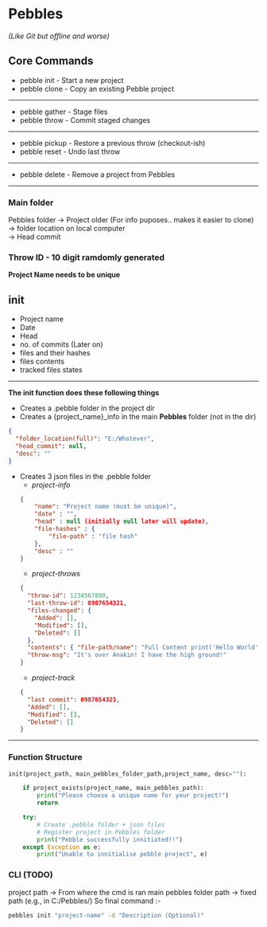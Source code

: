 # Pebbles

_(Like Git but offline and worse)_

## Core Commands

- pebble init - Start a new project
- pebble clone - Copy an existing Pebble project

---

- pebble gather - Stage files
- pebble throw - Commit staged changes

---

- pebble pickup - Restore a previous throw (checkout-ish)
- pebble reset - Undo last throw

---

- pebble delete - Remove a project from Pebbles

---

### Main folder

Pebbles folder -> Project older (For info puposes.. makes it easier to clone) <br>
-> folder location on local computer <br>
-> Head commit <br>

### **Throw ID** - 10 digit ramdomly generated

**Project Name needs to be unique**

## **init**

- Project name
- Date
- Head
- no. of commits (Later on)
- files and their hashes
- files contents
- tracked files states

---

**The init function does these following things**

- Creates a .pebble folder in the project dir
- Creates a {project_name}\_info in the main **Pebbles** folder (not in the dir)

```json
{
  "folder_location(full)": "E:/Whatever",
  "head_commit": null,
  "desc": ""
}
```

- Creates 3 json files in the .pebble folder
  - _project-info_
  ```json
  {
      "name": "Project name (must be unique)",
      "date" : "",
      "head" : null (initially null later will update),
      "file-hashes" : {
          "file-path" : "file hash"
      },
      "desc" : ""
  }
  ```
  - _project-throws_
  ```json
  {
    "throw-id": 1234567890,
    "last-throw-id": 0987654321,
    "files-changed": {
      "Added": [],
      "Modified": [],
      "Deleted": []
    },
    "contents": { "file-path/name": "Full Content print('Hello World')" },
    "throw-msg": "It's over Anakin! I have the high ground!"
  }
  ```
  - _project-track_
  ```json
  {
    "last commit": 0987654321,
    "Added": [],
    "Modified": [],
    "Deleted": []
  }
  ```

---

### Function Structure

```py
init(project_path, main_pebbles_folder_path,project_name, desc=""):

    if project_exists(project_name, main_pebbles_path):
        print("Please choose a unique name for your project!")
        return

    try:
        # Create .pebble folder + json files
        # Register project in Pebbles folder
        print("Pebble successfully innitiated!!")
    except Exception as e:
        print("Unable to innitialise pebble project", e)
```

### CLI (TODO)

project path -> From where the cmd is ran
main pebbles folder path -> fixed path (e.g., in C:/Pebbles/)
So final command :-

```bash
pebbles init "project-name" -d "Description (Optional)"
```
